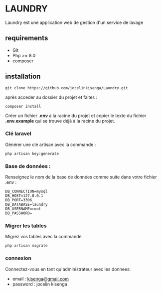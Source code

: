# LAUNDRY

<p>Laundry est une application web de gestion d'un service de lavage</p>

## requirements

* Git
* Php >= 8.0
* composer
  
## installation

```
git clone https://github.com/jocelinkisenga/Laundry.git

```
après acceder au dossier du projet et faites :

```
composer install
```




Créer un fichier <strong>.env</strong> à la racine du projet et copier le texte du fichier <strong>.env.example</strong> qui se trouve déjà à la racine du projet. </br>

### Clé laravel
Générer une clé artisan avec la commande :

```
php artisan key:generate

```

### Base de données :

Renseignez le nom de la base de données comme suite dans votre fichier .env :

```
DB_CONNECTION=mysql
DB_HOST=127.0.0.1
DB_PORT=3306
DB_DATABASE=laundry
DB_USERNAME=root
DB_PASSWORD=

```
### Migrer les tables

Migrez vos tables avec la commande

```
php artisan migrate

```

### connexion 

Connectez-vous en tant qu'administrateur avec les donnees:

* email : kisenga@gmail.com
* password : jocelin kisenga
 
